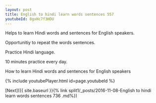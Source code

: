 ```yaml
---
layout: post
title: English to hindi learn words sentences 557 
youtubeId: 8gxHc7f3HDU
---
```

 
 
Helps to learn Hindi words and sentences for English speakers.

Opportunitiy to repeat the words sentences. 

Practice Hindi language. 
 
10 minutes practice every day. 
 
How to learn Hindi words and sentences for English speakers 
 
{% include youtubePlayer.html id=page.youtubeId %}
 
 
[Next]({{ site.baseurl }}{% link  split1/_posts/2016-11-08-English to hindi learn words sentences 736 .md%})
 
